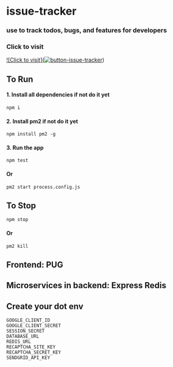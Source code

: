 # issue-tracker
### use to track todos, bugs, and features for developers

### Click to visit
[![Click to visit](<a href="https://ibb.co/mGF4csp"><img src="https://i.ibb.co/mGF4csp/button-issue-tracker.png" alt="button-issue-tracker" border="0"></a>)](https://issue-tracker-ex.herokuapp.com/)

## To Run
#### 1. Install all dependencies if not do it yet
```
npm i
```
#### 2. Install pm2 if not do it yet
```
npm install pm2 -g
```
#### 3. Run the app
```
npm test
```
#### Or
```
pm2 start process.config.js
```

## To Stop
```
npm stop
```
#### Or
```
pm2 kill
```

## Frontend: PUG
## Microservices in backend: Express Redis

## Create your dot env
```
GOOGLE_CLIENT_ID
GOOGLE_CLIENT_SECRET
SESSION_SECRET
DATABASE_URL
REDIS_URL
RECAPTCHA_SITE_KEY
RECAPTCHA_SECRET_KEY
SENDGRID_API_KEY
```

